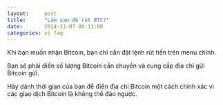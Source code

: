 ```yaml
---
layout:     post
title:      "Làm sao để rút BTC?"
date:       2014-11-07 00:11:00
categories: vi faq
---
```


Khi bạn muốn nhận Bitcoin, bạn chỉ cần đặt lệnh rút tiền trên menu chính.

Bạn sẽ phải điền số lượng Bitcoin cần chuyển và cung cấp địa chỉ gửi Bitcoin gửi.

Hãy dành thời gian của bạn để điền địa chỉ Bitcoin một cách chính xác vì các giao dịch Bitcoin là không thể đảo ngược.